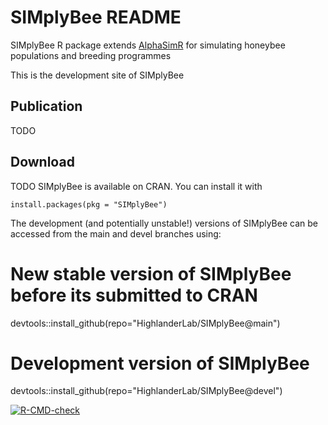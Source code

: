# SIMplyBee README

SIMplyBee R package extends [AlphaSimR](https://CRAN.R-project.org/package=AlphaSimR)
for simulating honeybee populations and breeding programmes

This is the development site of SIMplyBee

## Publication

TODO

## Download

TODO SIMplyBee is available on CRAN. You can install it with

    install.packages(pkg = "SIMplyBee")

The development (and potentially unstable!) versions of SIMplyBee can be
accessed from the main and devel branches using:

# New stable version of SIMplyBee before its submitted to CRAN
devtools::install_github(repo="HighlanderLab/SIMplyBee@main")

# Development version of SIMplyBee
devtools::install_github(repo="HighlanderLab/SIMplyBee@devel")


<!-- badges: start -->
  [![R-CMD-check](https://github.com/janaobsteter/SIMplyBee/workflows/R-CMD-check/badge.svg)](https://github.com/janaobsteter/SIMplyBee/actions)
  <!-- badges: end -->
